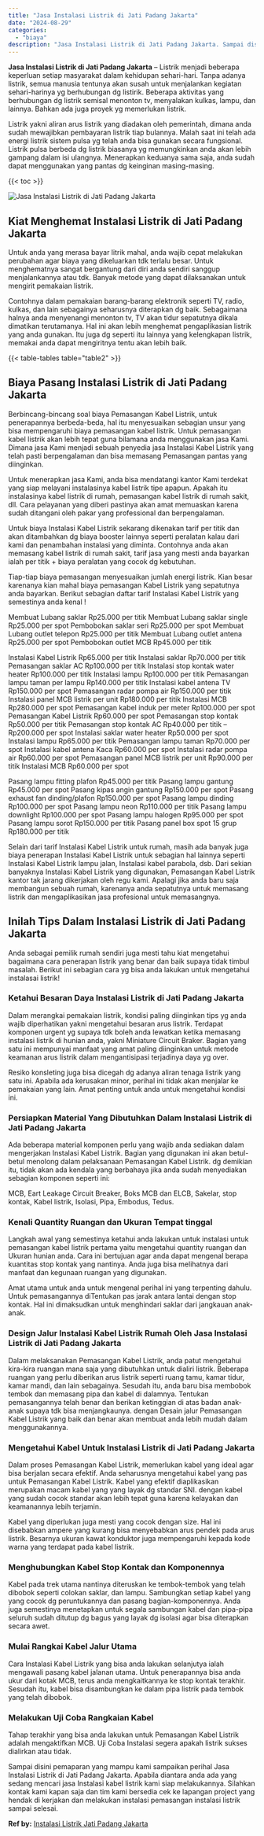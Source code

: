 ```yaml
---
title: "Jasa Instalasi Listrik di Jati Padang Jakarta"
date: "2024-08-29"
categories: 
  - "biaya"
description: "Jasa Instalasi Listrik di Jati Padang Jakarta. Sampai disini pemaparan yang mampu kami sampaikan perihal Jasa Instalasi Listrik di Jati Padang Jakarta. Apabi..."
---
```


**Jasa Instalasi Listrik di Jati Padang Jakarta** – Listrik menjadi beberapa keperluan setiap masyarakat dalam kehidupan sehari-hari. Tanpa adanya listrik, semua manusia tentunya akan susah untuk menjalankan kegiatan sehari-harinya yg berhubungan dg listirik. Beberapa aktivitas yang berhubungan dg listrik semisal menonton tv, menyalakan kulkas, lampu, dan lainnya. Bahkan ada juga proyek yg memerlukan listrik.

Listrik yakni aliran arus listrik yang diadakan oleh pemerintah, dimana anda sudah mewajibkan pembayaran listrik tiap bulannya. Malah saat ini telah ada energi listrik sistem pulsa yg telah anda bisa gunakan secara fungsional. Listrik pulsa berbeda dg listrik biasanya yg memungkinkan anda akan lebih gampang dalam isi ulangnya. Menerapkan keduanya sama saja, anda sudah dapat menggunakan yang pantas dg keinginan masing-masing.

{{< toc >}}

![Jasa Instalasi Listrik di Jati Padang Jakarta](/images/instalasi-listrik-murah38.png)

## Kiat Menghemat Instalasi Listrik di Jati Padang Jakarta

Untuk anda yang merasa bayar litrik mahal, anda wajib cepat melakukan perubahan agar biaya yang dikeluarkan tdk terlalu besar. Untuk menghematnya sangat bergantung dari diri anda sendiri sanggup menjalankannya atau tdk. Banyak metode yang dapat dilaksanakan untuk mengirit pemakaian listrik.

Contohnya dalam pemakaian barang-barang elektronik seperti TV, radio, kulkas, dan lain sebagainya seharusnya diterapkan dg baik. Sebagaimana halnya anda menyenangi menonton tv, TV akan tidur sepatutnya dikala dimatikan terutamanya. Hal ini akan lebih menghemat pengaplikasian listrik yang anda gunakan. Itu juga dg seperti itu lainnya yang kelengkapan listrik, memakai anda dapat mengiritnya tentu akan lebih baik.

{{< table-tables table="table2" >}}

## Biaya Pasang Instalasi Listrik di Jati Padang Jakarta

Berbincang-bincang soal biaya Pemasangan Kabel Listrik, untuk penerapannya berbeda-beda, hal itu menyesuaikan sebagian unsur yang bisa mempengaruhi biaya pemasangan kabel listrik. Untuk pemasangan kabel listrik akan lebih tepat guna bilamana anda menggunakan jasa Kami. Dimana jasa Kami menjadi sebuah penyedia jasa Instalasi Kabel Listrik yang telah pasti berpengalaman dan bisa memasang Pemasangan pantas yang diinginkan.

Untuk menerapkan jasa Kami, anda bisa mendatangi kantor Kami terdekat yang siap melayani instalasinya kabel listrik tipe apapun. Apakah itu instalasinya kabel listrik di rumah, pemasangan kabel listrik di rumah sakit, dll. Cara pelayanan yang diberi pastinya akan amat memuaskan karena sudah ditangani oleh pakar yang professional dan berpengalaman.

Untuk biaya Instalasi Kabel Listrik sekarang dikenakan tarif per titik dan akan ditambahkan dg biaya booster lainnya seperti peralatan kalau dari kami dan penambahan instalasi yang diminta. Contohnya anda akan memasang kabel listrik di rumah sakit, tarif jasa yang mesti anda bayarkan ialah per titik + biaya peralatan yang cocok dg kebutuhan.

Tiap-tiap biaya pemasangan menyesuaikan jumlah energi listrik. Kian besar karenanya kian mahal biaya pemasangan Kabel Listrik yang sepatutnya anda bayarkan. Berikut sebagian daftar tarif Instalasi Kabel Listrik yang semestinya anda kenal !

Membuat Lubang saklar Rp25.000 per titik Membuat Lubang saklar single Rp25.000 per spot Pembobokan saklar seri Rp25.000 per spot Membuat Lubang outlet telepon Rp25.000 per titik Membuat Lubang outlet antena Rp25.000 per spot Pembobokan outlet MCB Rp45.000 per titik

Instalasi Kabel Listrik Rp65.000 per titik Instalasi saklar Rp70.000 per titik Pemasangan saklar AC Rp100.000 per titik Instalasi stop kontak water heater Rp100.000 per titik Instalasi lampu Rp100.000 per titik Pemasangan lampu taman per lampu Rp140.000 per titik Instalasi kabel antena TV Rp150.000 per spot Pemasangan radar pompa air Rp150.000 per titik Instalasi panel MCB listrik per unit Rp180.000 per titik Instalasi MCB Rp280.000 per spot Pemasangan kabel induk per meter Rp100.000 per spot Pemasangan Kabel Listrik Rp60.000 per spot Pemasangan stop kontak Rp50.000 per titik Pemasangan stop kontak AC Rp40.000 per titik – Rp200.000 per spot Instalasi saklar water heater Rp50.000 per spot Instalasi lampu Rp65.000 per titik Pemasangan lampu taman Rp70.000 per spot Instalasi kabel antena Kaca Rp60.000 per spot Instalasi radar pompa air Rp60.000 per spot Pemasangan panel MCB listrik per unit Rp90.000 per titik Instalasi MCB Rp60.000 per spot

Pasang lampu fitting plafon Rp45.000 per titik Pasang lampu gantung Rp45.000 per spot Pasang kipas angin gantung Rp150.000 per spot Pasang exhaust fan dinding/plafon Rp150.000 per spot Pasang lampu dinding Rp100.000 per spot Pasang lampu neon Rp110.000 per titik Pasang lampu downlight Rp100.000 per spot Pasang lampu halogen Rp95.000 per spot Pasang lampu sorot Rp150.000 per titik Pasang panel box spot 15 grup Rp180.000 per titik

Selain dari tarif Instalasi Kabel Listrik untuk rumah, masih ada banyak juga biaya penerapan Instalasi Kabel Listrik untuk sebagian hal lainnya seperti Instalasi Kabel Listrik lampu jalan, Instalasi kabel parabola, dsb. Dari sekian banyaknya Instalasi Kabel Listrik yang digunakan, Pemasangan Kabel Listrik kantor tak jarang dikerjakan oleh regu kami. Apalagi jika anda baru saja membangun sebuah rumah, karenanya anda sepatutnya untuk memasang listrik dan mengaplikasikan jasa profesional untuk memasangnya.

## Inilah Tips Dalam Instalasi Listrik di Jati Padang Jakarta


Anda sebagai pemilik rumah sendiri juga mesti tahu kiat mengetahui bagaimana cara penerapan listrik yang benar dan baik supaya tidak timbul masalah. Berikut ini sebagian cara yg bisa anda lakukan untuk mengetahui instalasai listrik!

### Ketahui Besaran Daya Instalasi Listrik di Jati Padang Jakarta

Dalam merangkai pemakaian listrik, kondisi paling diinginkan tips yg anda wajib diperhatikan yakni mengetahui besaran arus listrik. Terdapat komponen urgent yg supaya tdk boleh anda lewatkan ketika memasang instalasi listrik di hunian anda, yakni Miniature Circuit Braker. Bagian yang satu ini mempunyai manfaat yang amat paling diinginkan untuk metode keamanan arus listrik dalam mengantisipasi terjadinya daya yg over.

Resiko konsleting juga bisa dicegah dg adanya aliran tenaga listrik yang satu ini. Apabila ada kerusakan minor, perihal ini tidak akan menjalar ke pemakaian yang lain. Amat penting untuk anda untuk mengetahui kondisi ini.

### Persiapkan Material Yang Dibutuhkan Dalam Instalasi Listrik di Jati Padang Jakarta

Ada beberapa material komponen perlu yang wajib anda sediakan dalam mengerjakan Instalasi Kabel Listrik. Bagian yang digunakan ini akan betul-betul menolong dalam pelaksanaan Pemasangan Kabel Listrik. dg demikian itu, tidak akan ada kendala yang berbahaya jika anda sudah menyediakan sebagian komponen seperti ini:

MCB, Eart Leakage Circuit Breaker, Boks MCB dan ELCB, Sakelar, stop kontak, Kabel listrik, Isolasi, Pipa, Embodus, Tedus.

### Kenali Quantity Ruangan dan Ukuran Tempat tinggal

Langkah awal yang semestinya ketahui anda lakukan untuk instalasi untuk pemasangan kabel listrik pertama yaitu mengetahui quantity ruangan dan Ukuran hunian anda. Cara ini bertujuan agar anda dapat mengenal berapa kuantitas stop kontak yang nantinya. Anda juga bisa melihatnya dari manfaat dan kegunaan ruangan yang digunakan.

Amat utama untuk anda untuk mengenal perihal ini yang terpenting dahulu. Untuk pemasangannya diTentukan pas jarak antara lantai dengan stop kontak. Hal ini dimaksudkan untuk menghindari saklar dari jangkauan anak-anak.

### Design Jalur Instalasi Kabel Listrik Rumah Oleh Jasa Instalasi Listrik di Jati Padang Jakarta

Dalam melaksanakan Pemasangan Kabel Listrik, anda patut mengetahui kira-kira ruangan mana saja yang dibutuhkan untuk dialiri listrik. Beberapa ruangan yang perlu diberikan arus listrik seperti ruang tamu, kamar tidur, kamar mandi, dan lain sebagainya. Sesudah itu, anda baru bisa membobok tembok dan memasang pipa dan kabel di dalamnya. Tentukan pemasangannya telah benar dan berikan ketinggian di atas badan anak-anak supaya tdk bisa menjangkaunya. dengan Desain jalur Pemasangan Kabel Listrik yang baik dan benar akan membuat anda lebih mudah dalam menggunakannya.

### Mengetahui Kabel Untuk Instalasi Listrik di Jati Padang Jakarta

Dalam proses Pemasangan Kabel Listrik, memerlukan kabel yang ideal agar bisa berjalan secara efektif. Anda seharusnya mengetahui kabel yang pas untuk Pemasangan Kabel Listrik. Kabel yang efektif diaplikasikan merupakan macam kabel yang yang layak dg standar SNI. dengan kabel yang sudah cocok standar akan lebih tepat guna karena kelayakan dan keamanannya lebih terjamin.

Kabel yang diperlukan juga mesti yang cocok dengan size. Hal ini disebabkan ampere yang kurang bisa menyebabkan arus pendek pada arus listrik. Besarnya ukuran kawat konduktor juga mempengaruhi kepada kode warna yang terdapat pada kabel listrik.

### Menghubungkan Kabel Stop Kontak dan Komponennya

Kabel pada trek utama nantinya diteruskan ke tembok-tembok yang telah dibobok seperti colokan saklar, dan lampu. Sambungkan setiap kabel yang yang cocok dg peruntukannya dan pasang bagian-komponennya. Anda juga semestinya menetapkan untuk segala sambungan kabel dan pipa-pipa seluruh sudah ditutup dg bagus yang layak dg isolasi agar bisa diterapkan secara awet.

### Mulai Rangkai Kabel Jalur Utama

Cara Instalasi Kabel Listrik yang bisa anda lakukan selanjutya ialah mengawali pasang kabel jalanan utama. Untuk penerapannya bisa anda ukur dari kotak MCB, terus anda mengkaitkannya ke stop kontak terakhir. Sesudah itu, kabel bisa disambungkan ke dalam pipa listrik pada tembok yang telah dibobok.

### Melakukan Uji Coba Rangkaian Kabel

Tahap terakhir yang bisa anda lakukan untuk Pemasangan Kabel Listrik adalah mengaktifkan MCB. Uji Coba Instalasi segera apakah listrik sukses dialirkan atau tidak.

Sampai disini pemaparan yang mampu kami sampaikan perihal Jasa Instalasi Listrik di Jati Padang Jakarta. Apabila diantara anda ada yang sedang mencari jasa Instalasi kabel listrik kami siap melakukannya. Silahkan kontak kami kapan saja dan tim kami bersedia cek ke lapangan project yang hendak di kerjakan dan melakukan instalasi pemasangan instalasi listrik sampai selesai.

**Ref by:** [Instalasi Listrik Jati Padang Jakarta](https://id.wikipedia.org/wiki/Instalasi)
